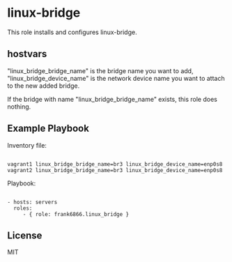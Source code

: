linux-bridge
============

This role installs and configures linux-bridge.


hostvars 
--------
"linux_bridge_bridge_name" is the bridge name you want to add, "linux_bridge_device_name" is the network device name you want to attach to the new added bridge.  

If the bridge with name "linux_bridge_bridge_name" exists, this role does nothing. 

Example Playbook
----------------

Inventory file:

```

vagrant1 linux_bridge_bridge_name=br3 linux_bridge_device_name=enp0s8
vagrant2 linux_bridge_bridge_name=br3 linux_bridge_device_name=enp0s8

```

Playbook:

```

- hosts: servers
  roles:
     - { role: frank6866.linux_bridge }

```


License
-------

MIT
